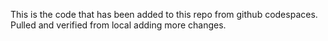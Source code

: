 This is the code that has been added to this repo from github codespaces.
Pulled and verified from local
adding more changes.